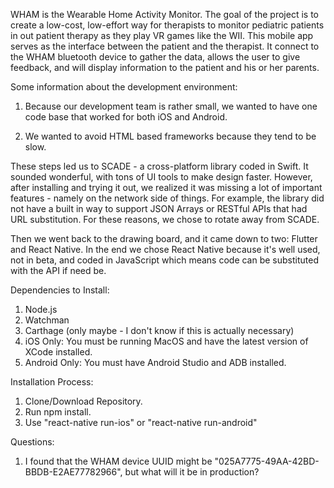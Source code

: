 WHAM is the Wearable Home Activity Monitor. The goal of the project is to create a low-cost, low-effort way for therapists to monitor pediatric patients in out patient therapy as they play VR games like the WII. This mobile app serves as the interface between the patient and the therapist. It connect to the WHAM bluetooth device to gather the data, allows the user to give feedback, and will display information to the patient and his or her parents. 

Some information about the development environment:

1. Because our development team is rather small, we wanted to have one code base that worked for both iOS and Android.

2. We wanted to avoid HTML based frameworks because they tend to be slow.

These steps led us to SCADE - a cross-platform library coded in Swift. It sounded wonderful, with tons of UI tools to make design faster. However, after installing and trying it out, we realized it was missing a lot of important features - namely on the network side of things. For example, the library did not have a built in way to support JSON Arrays or RESTful APIs that had URL substitution. For these reasons, we chose to rotate away from SCADE.

Then we went back to the drawing board, and it came down to two: Flutter and React Native. In the end we chose React Native because it's well used, not in beta, and coded in JavaScript which means code can be substituted with the API if need be.

Dependencies to Install:
1. Node.js
2. Watchman
3. Carthage (only maybe - I don't know if this is actually necessary)
4. iOS Only: You must be running MacOS and have the latest version of XCode installed.
5. Android Only: You must have Android Studio and ADB installed.

Installation Process:

1. Clone/Download Repository.
2. Run npm install.
3. Use "react-native run-ios" or "react-native run-android"

Questions:

1. I found that the WHAM device UUID might be "025A7775-49AA-42BD-BBDB-E2AE77782966", but what will it be in production?
